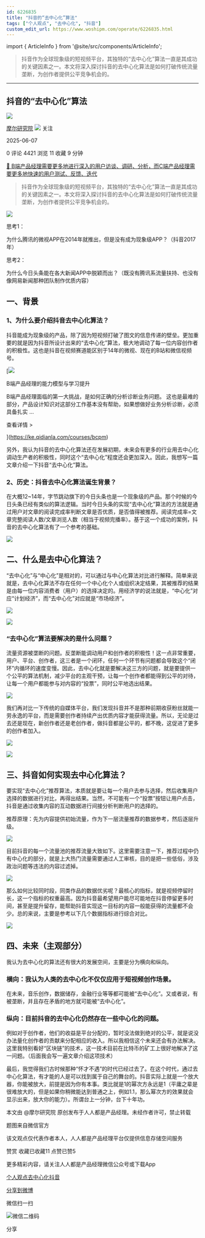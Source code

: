 ```yaml
---
id: 6226835
title: "抖音的“去中心化”算法"
tags: ["个人观点", "去中心化", "抖音"]
custom_edit_url: https://www.woshipm.com/operate/6226835.html
---
```

import { ArticleInfo } from '@site/src/components/ArticleInfo';

<ArticleInfo
    author="摩尔研究院"
    authorLink="https://www.woshipm.com/u/1179887"
    published="2025-06-07"
    views={4421}
    comments={0}
    collects={11}
/>

> 抖音作为全球现象级的短视频平台，其独特的“去中心化”算法一直是其成功的关键因素之一。本文将深入探讨抖音的去中心化算法是如何打破传统流量垄断，为创作者提供公平竞争机会的。

---

## 抖音的“去中心化”算法

[![](https://static.woshipm.com/view/woshipm_api_def_20250529153315_8885.png?imageView2/1/w/72/h/72/q/100)](https://www.woshipm.com/u/1179887)

[摩尔研究院](https://www.woshipm.com/u/1179887) ![](https://static.woshipm.com/tag/1101_1@2x.png) 关注

2025-06-07

0 评论 4421 浏览 11 收藏 9 分钟

[🔗 B端产品经理需要更多地进行深入的用户访谈、调研、分析，而C端产品经理需要更多地快速的用户测试、反馈、迭代](https://ke.qidianla.com/courses/bcpm)

> 抖音作为全球现象级的短视频平台，其独特的“去中心化”算法一直是其成功的关键因素之一。本文将深入探讨抖音的去中心化算法是如何打破传统流量垄断，为创作者提供公平竞争机会的。

![](https://image.woshipm.com/2025/06/07/bfbe9440-432c-11f0-8cb0-00163e09d72f.png)

思考1：

为什么腾讯的微视APP在2014年就推出，但是没有成为现象级APP？（抖音2017年）

思考2：

为什么今日头条能在各大新闻APP中脱颖而出？（既没有腾讯系流量扶持、也没有像网易新闻那种团队制作优质内容）

## 一、背景

### 1、为什么要介绍抖音去中心化算法？

抖音能成为现象级的产品，除了因为短视频打破了图文的信息传递的壁垒。更加重要的就是因为抖音所设计出来的“去中心化”算法，极大地调动了每一位内容创作者的积极性。这也是抖音在视频赛道能区别于14年的微视、现在的B站和微信视频号。

[![](https://image.woshipm.com/2023/08/02/1554eea8-30e3-11ee-88e7-00163e0b5ff3.png)

B端产品经理的能力模型与学习提升

B端产品经理面临的第一大挑战，是如何正确的分析诊断业务问题。 这也是最难的部分，产品设计知识对这部分工作基本没有帮助，如果想做好业务分析诊断，必须具备扎实 ...

查看详情 >

](https://ke.qidianla.com/courses/bcpm)

另外，我认为抖音的去中心化算法还在发展初期，未来会有更多的行业用去中心化调动生产者的积极性，同时这个“去中心化”程度还会更加深入。因此，我想写一篇文章介绍一下抖音“去中心化”算法。

### 2、历史：抖音去中心化算法诞生背景？

在大概12~14年，字节跳动旗下的今日头条也是一个现象级的产品。那个时候的今日头条已经有类似的算法逻辑。当时今日头条的实现“去中心化”算法的方法就是通过用户对文章的阅读完成率判断文章是否优质，是否值得被推荐。阅读完成率=文章完整阅读人数/文章浏览人数（相当于视频完播率）。基于这一个成功的案例，抖音的去中心化算法有了一个参考的基础。

![](https://image.woshipm.com/2025/06/07/ee4e94fe-432c-11f0-8928-00163e09d72f.png)

## 二、什么是去中心化算法？

“去中心化”与“中心化”是相对的，可以通过与中心化算法对比进行解释。简单来说就是，去中心化算法不存在任何一个中心化个人或组织决定结果，其被推荐的结果是由每一位内容消费者（用户）的选择决定的。用经济学的说法就是，“中心化”对应“计划经济”，而“去中心化”对应就是“市场经济”。

![](https://image.woshipm.com/2025/06/07/fa4b691c-432c-11f0-8cb0-00163e09d72f.png)

![](https://image.woshipm.com/2025/06/07/401eea18-432d-11f0-8cb0-00163e09d72f.png)

### “去中心化”算法要解决的是什么问题？

流量资源被垄断的问题。反垄断能调动用户和创作者的积极性！这一点非常重要，用户、平台、创作者，这三者是一个闭环，任何一个环节有问题都会导致这个“闭环”内循环的速度变慢。因此，去中心化就是要解决这三方的问题，就是要提供一个公平的算法机制，减少平台的主观干预，让每一个创作者都能得到公平的对待，让每一个用户都能参与对内容的“投票”，同时公平地选出结果。

![](https://image.woshipm.com/2025/06/07/5312bf14-432d-11f0-8cb0-00163e09d72f.png)

我们再对比一下传统的自媒体平台，我们发现抖音并不是那种前期收获粉丝就能一劳永逸的平台，而是需要创作者持续产出优质内容才能获得流量。所以，无论是过去还是现在，新创作者还是老创作者，做抖音都是公平的，都不晚，这促进了更多的创作者加入。

![](https://image.woshipm.com/2025/06/07/302f2dc0-432d-11f0-8cb0-00163e09d72f.png)

![](https://image.woshipm.com/2025/06/07/5f213858-432d-11f0-8cb0-00163e09d72f.png)

## 三、抖音如何实现去中心化算法？

要实现“去中心化”推荐算法，本质就是要让每一个用户去参与选择，然后收集用户选择的数据进行对比，再得出结果。当然，不可能有一个“投票”按钮让用户点击，抖音是通过收集内容的互动数据进行间接分析判断用户的选择的。

推荐原理：先为内容提供初始流量，作为下一层流量推荐的数据参考，然后逐层升级。

![](https://image.woshipm.com/2025/06/07/69af76f4-432d-11f0-8cb0-00163e09d72f.png)

目前抖音的每一个流量池的推荐流量大致如下。这里需要注意一下，推荐过程中仍有中心化的部分，就是上大热门流量需要通过人工审核，目的是把一些低俗，涉及政治问题等违法的内容过滤掉。

![](https://image.woshipm.com/2025/06/07/72a751d2-432d-11f0-8928-00163e09d72f.png)

那么如何比较同时段，同类作品的数据优劣呢？最核心的指标，就是视频停留时长，这一个指标的权重最高。因为抖音最希望用户能尽可能地在抖音停留更多时间，甚至是提升留存，能帮助抖音实现这一目标的内容一般能获得的流量都不会少。总的来说，主要是参考以下几个数据指标进行综合对比。

![](https://image.woshipm.com/2025/06/07/7a218bee-432d-11f0-8928-00163e09d72f.png)

## 四、未来（主观部分）

我认为去中心化的算法还有很大的发展空间，主要是分为横向和纵向。

### 横向：我认为人类的去中心化不仅仅应用于短视频创作场景。

在未来，音乐创作，数据储存，金融行业等等都可能被“去中心化”。又或者说，有被垄断，并且存在矛盾的地方就可能被“去中心化”。

### 纵向：目前抖音的去中心化仍然存在一些中心化的问题。

例如对于创作者，他们的收益是平台分配的，暂时没法做到绝对的公平，就是说没办法量化创作者的贡献来分配相应的收入。所以我相信这个未来还会有办法解决。这里我特别看好“区块链”的技术，这一技术目前在比特币的矿工上很好地解决了这一问题。（后面我会写一遍文章介绍这项技术）

最后，我觉得我们古时候那种“怀才不遇”的时代已经过去了。在这个时代，通过去中心化算法，有才能的人是可以找到属于自己的舞台的。抖音实际上就是一个放大器，你能被放大，前提是因为你有本事。类比就是1的幂次方永远是1（平庸之辈是很难放大的，但是如果你稍微能达到普通之上，例如1.1，那么幂次方的效果就会显示出来，放大你的能力）。所谓台上一分钟，台下十年功。

本文由 @摩尔研究院 原创发布于人人都是产品经理。未经作者许可，禁止转载

题图来自微信官方

该文观点仅代表作者本人，人人都是产品经理平台仅提供信息存储空间服务

赞赏 收藏已收藏11 点赞已赞5

更多精彩内容，请关注人人都是产品经理微信公众号或下载App

[个人观点](https://www.woshipm.com/tag/%e4%b8%aa%e4%ba%ba%e8%a7%82%e7%82%b9)[去中心化](https://www.woshipm.com/tag/%e5%8e%bb%e4%b8%ad%e5%bf%83%e5%8c%96)[抖音](https://www.woshipm.com/tag/%e6%8a%96%e9%9f%b3)

[分享到微博](https://service.weibo.com/share/share.php?appkey=2775287854&title=抖音的“去中心化”算法&url=https://www.woshipm.com/operate/6226835.html&pic=https://image.woshipm.com/2025/06/07/bfbe9440-432c-11f0-8cb0-00163e09d72f.png)

微信扫一扫

![微信二维码](https://api.pwmqr.com/qrcode/create/?url=https://www.woshipm.com/operate/6226835.html)

分享
